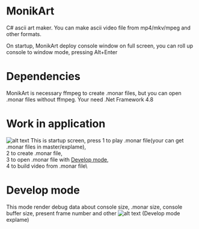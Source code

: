 # MonikArt
C# ascii art maker.
You can make ascii video file from mp4/mkv/mpeg and other formats.

On startup, MonikArt deploy console window on full screen, you can roll up console to window mode, pressing Alt+Enter

# Dependencies
MonikArt is necessary ffmpeg to create .monar files, but you can open .monar files without ffmpeg.
Your need .Net Framework 4.8

# Work in application
![alt text](https://i.imgur.com/qwiYRpR.png)
This is startup screen, press 1 to play .monar file(your can get .monar files in master/explame),\
2 to create .monar file,\
3 to open .monar file with [Develop mode](README.md/#Develop-mode),\
4 to build video from .monar file\
# Develop mode
This mode render debug data about console size, .monar size, console buffer size, present frame number and other
![alt text](https://i.imgur.com/7fcsvQO.png)
(Develop mode explame)
